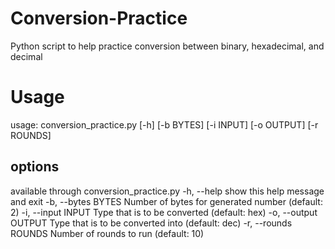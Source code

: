 # Conversion-Practice
Python script to help practice conversion between binary, hexadecimal, and decimal

# Usage
usage: conversion_practice.py [-h] [-b BYTES] [-i INPUT] [-o OUTPUT] [-r ROUNDS]

## options
available through conversion_practice.py
  -h, --help            show this help message and exit
  -b, --bytes BYTES     Number of bytes for generated number (default: 2)
  -i, --input INPUT     Type that is to be converted (default: hex)
  -o, --output OUTPUT   Type that is to be converted into (default: dec)
  -r, --rounds ROUNDS   Number of rounds to run (default: 10)
